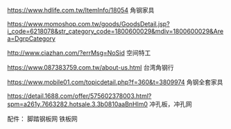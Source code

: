 
https://www.hdlife.com.tw/ItemInfo/18054  角钢家具

https://www.momoshop.com.tw/goods/GoodsDetail.jsp?i_code=6218078&str_category_code=1800600029&mdiv=1800600029&Area=DgrpCategory

http://www.ciazhan.com/?errMsg=NoSid 空间特工

https://www.087383759.com.tw/about-us.html 台湾角钢行

https://www.mobile01.com/topicdetail.php?f=360&t=3809974  角钢全套家具

https://detail.1688.com/offer/575602378003.html?spm=a261y.7663282.hotsale.3.3b0810aaBnHlm0 冲孔板，冲孔网

配件：
脚踏钢板网 铁板网

